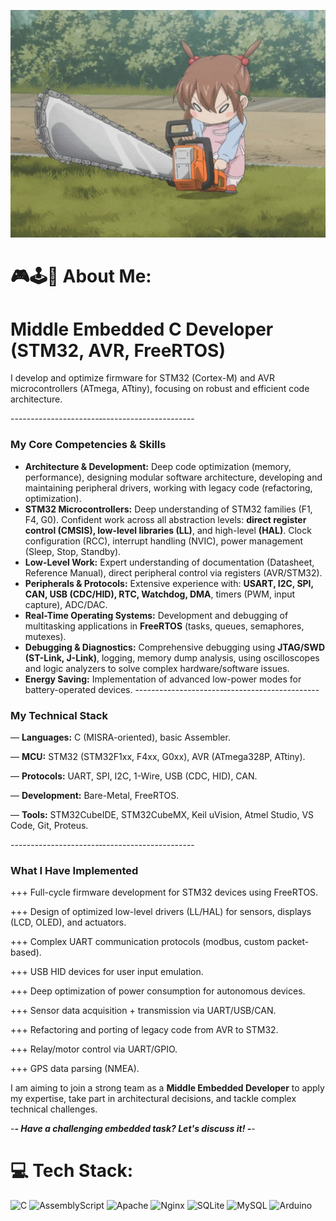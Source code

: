 ![](https://github.com/SergeyKisa228/SergeyKisa228/blob/main/gif_2.gif)

# 🎮🕹️👾 About Me:
# Middle Embedded C Developer (STM32, AVR, FreeRTOS)

I develop and optimize firmware for STM32 (Cortex-M) and AVR microcontrollers (ATmega, ATtiny), focusing on robust and efficient code architecture.

----------------------‐-----------------------

### My Core Competencies & Skills

*   **Architecture & Development:** Deep code optimization (memory, performance), designing modular software architecture, developing and maintaining peripheral drivers, working with legacy code (refactoring, optimization).
*   **STM32 Microcontrollers:** Deep understanding of STM32 families (F1, F4, G0). Confident work across all abstraction levels: **direct register control (CMSIS), low-level libraries (LL)**, and high-level **(HAL)**. Clock configuration (RCC), interrupt handling (NVIC), power management (Sleep, Stop, Standby).
*   **Low-Level Work:** Expert understanding of documentation (Datasheet, Reference Manual), direct peripheral control via registers (AVR/STM32).
*   **Peripherals & Protocols:** Extensive experience with: **USART, I2C, SPI, CAN, USB (CDC/HID), RTC, Watchdog, DMA**, timers (PWM, input capture), ADC/DAC.
*   **Real-Time Operating Systems:** Development and debugging of multitasking applications in **FreeRTOS** (tasks, queues, semaphores, mutexes).
*   **Debugging & Diagnostics:** Comprehensive debugging using **JTAG/SWD (ST-Link, J-Link)**, logging, memory dump analysis, using oscilloscopes and logic analyzers to solve complex hardware/software issues.
*   **Energy Saving:** Implementation of advanced low-power modes for battery-operated devices.
----------------------‐-----------------------

### My Technical Stack

— **Languages:** C (MISRA-oriented), basic Assembler.

— **MCU:** STM32 (STM32F1xx, F4xx, G0xx), AVR (ATmega328P, ATtiny).

— **Protocols:** UART, SPI, I2C, 1-Wire, USB (CDC, HID), CAN.

— **Development:** Bare-Metal, FreeRTOS.

— **Tools:** STM32CubeIDE, STM32CubeMX, Keil uVision, Atmel Studio, VS Code, Git, Proteus.

----------------------‐-----------------------

### What I Have Implemented

+++ Full-cycle firmware development for STM32 devices using FreeRTOS.

+++ Design of optimized low-level drivers (LL/HAL) for sensors, displays (LCD, OLED), and actuators.

+++ Complex UART communication protocols (modbus, custom packet-based).

+++ USB HID devices for user input emulation.

+++ Deep optimization of power consumption for autonomous devices.

+++ Sensor data acquisition + transmission via UART/USB/CAN.

+++ Refactoring and porting of legacy code from AVR to STM32.

+++ Relay/motor control via UART/GPIO.

+++ GPS data parsing (NMEA).

I am aiming to join a strong team as a **Middle Embedded Developer** to apply my expertise, take part in architectural decisions, and tackle complex technical challenges.

-___- Have a challenging embedded task? Let's discuss it! -___-

# 💻 Tech Stack:
![C](https://img.shields.io/badge/c-%2300599C.svg?style=for-the-badge&logo=c&logoColor=white) ![AssemblyScript](https://img.shields.io/badge/assembly%20script-%23000000.svg?style=for-the-badge&logo=assemblyscript&logoColor=white) ![Apache](https://img.shields.io/badge/apache-%23D42029.svg?style=for-the-badge&logo=apache&logoColor=white) ![Nginx](https://img.shields.io/badge/nginx-%23009639.svg?style=for-the-badge&logo=nginx&logoColor=white) ![SQLite](https://img.shields.io/badge/sqlite-%2307405e.svg?style=for-the-badge&logo=sqlite&logoColor=white) ![MySQL](https://img.shields.io/badge/mysql-4479A1.svg?style=for-the-badge&logo=mysql&logoColor=white) ![Arduino](https://img.shields.io/badge/-Arduino-00979D?style=for-the-badge&logo=Arduino&logoColor=white)

